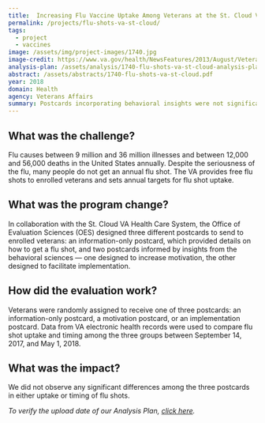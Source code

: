 ```yaml
---
title:  Increasing Flu Vaccine Uptake Among Veterans at the St. Cloud VA
permalink: /projects/flu-shots-va-st-cloud/
tags:
  - project
  - vaccines
image: /assets/img/project-images/1740.jpg
image-credit: https://www.va.gov/health/NewsFeatures/2013/August/Veterans-Are-Your-Immunizations-Current.asp
analysis-plan: /assets/analysis/1740-flu-shots-va-st-cloud-analysis-plan.pdf
abstract: /assets/abstracts/1740-flu-shots-va-st-cloud.pdf
year: 2018  
domain: Health
agency: Veterans Affairs
summary: Postcards incorporating behavioral insights were not significantly more effective than an information-only postcard.
---
```

## What was the challenge?

Flu causes between 9 million and 36 million illnesses and between 12,000 and 56,000 deaths in the United States annually. Despite the seriousness of the flu, many people do not get an annual flu shot. The VA provides free flu shots to enrolled veterans and sets annual targets for flu shot uptake.

## What was the program change?

In collaboration with the St. Cloud VA Health Care System,  the Office of Evaluation Sciences (OES) designed three different postcards to send to enrolled veterans: an information-only postcard, which provided details on how to get a flu shot, and two postcards informed by insights from the behavioral sciences — one designed to increase motivation, the other designed to facilitate implementation.

## How did the evaluation work?

Veterans were randomly assigned to receive one of three postcards: an information-only postcard, a motivation postcard, or an implementation postcard. Data from VA electronic health records were used to compare flu shot uptake  and timing among the three groups between September 14, 2017, and May 1, 2018.

## What was the impact?

We did not observe any significant differences among the three postcards in either uptake or timing of flu shots.

<i>To verify the upload date of our Analysis Plan, <a href="https://github.com/gsa-oes/office-of-evaluation-sciences/tree/master/assets/analysis">click here</a>.</i>
